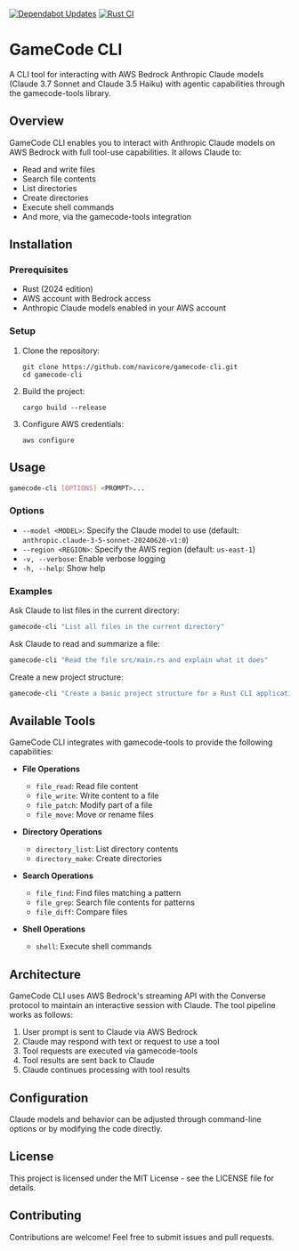 [![Dependabot Updates](https://github.com/navicore/gamecode-cli/actions/workflows/dependabot/dependabot-updates/badge.svg)](https://github.com/navicore/gamecode-cli/actions/workflows/dependabot/dependabot-updates)
[![Rust CI](https://github.com/navicore/gamecode-cli/actions/workflows/rust-ci.yml/badge.svg)](https://github.com/navicore/gamecode-cli/actions/workflows/rust-ci.yml)

# GameCode CLI

A CLI tool for interacting with AWS Bedrock Anthropic Claude models (Claude 3.7 Sonnet and Claude 3.5 Haiku) with agentic capabilities through the gamecode-tools library.

## Overview

GameCode CLI enables you to interact with Anthropic Claude models on AWS Bedrock with full tool-use capabilities. It allows Claude to:

- Read and write files
- Search file contents
- List directories
- Create directories
- Execute shell commands
- And more, via the gamecode-tools integration

## Installation

### Prerequisites

- Rust (2024 edition)
- AWS account with Bedrock access
- Anthropic Claude models enabled in your AWS account

### Setup

1. Clone the repository:
   ```
   git clone https://github.com/navicore/gamecode-cli.git
   cd gamecode-cli
   ```

2. Build the project:
   ```
   cargo build --release
   ```

3. Configure AWS credentials:
   ```
   aws configure
   ```

## Usage

```bash
gamecode-cli [OPTIONS] <PROMPT>...
```

### Options

- `--model <MODEL>`: Specify the Claude model to use (default: `anthropic.claude-3-5-sonnet-20240620-v1:0`)
- `--region <REGION>`: Specify the AWS region (default: `us-east-1`)
- `-v, --verbose`: Enable verbose logging
- `-h, --help`: Show help

### Examples

Ask Claude to list files in the current directory:
```bash
gamecode-cli "List all files in the current directory"
```

Ask Claude to read and summarize a file:
```bash
gamecode-cli "Read the file src/main.rs and explain what it does"
```

Create a new project structure:
```bash
gamecode-cli "Create a basic project structure for a Rust CLI application with error handling and configuration"
```

## Available Tools

GameCode CLI integrates with gamecode-tools to provide the following capabilities:

- **File Operations**
  - `file_read`: Read file content
  - `file_write`: Write content to a file
  - `file_patch`: Modify part of a file
  - `file_move`: Move or rename files

- **Directory Operations**
  - `directory_list`: List directory contents
  - `directory_make`: Create directories

- **Search Operations**
  - `file_find`: Find files matching a pattern
  - `file_grep`: Search file contents for patterns
  - `file_diff`: Compare files

- **Shell Operations**
  - `shell`: Execute shell commands

## Architecture

GameCode CLI uses AWS Bedrock's streaming API with the Converse protocol to maintain an interactive session with Claude. The tool pipeline works as follows:

1. User prompt is sent to Claude via AWS Bedrock
2. Claude may respond with text or request to use a tool
3. Tool requests are executed via gamecode-tools
4. Tool results are sent back to Claude
5. Claude continues processing with tool results

## Configuration

Claude models and behavior can be adjusted through command-line options or by modifying the code directly.

## License

This project is licensed under the MIT License - see the LICENSE file for details.

## Contributing

Contributions are welcome! Feel free to submit issues and pull requests.

